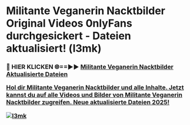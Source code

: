 # Militante Veganerin Nacktbilder Original Videos 0nlyFans durchgesickert - Dateien aktualisiert! (l3mk)

<h3>🔴 HIER KLICKEN 🌐==►► <a href="https://tinyurl.com/h6vf6nb8" rel="nofollow">Militante Veganerin Nacktbilder Aktualisierte Dateien

Hol dir Militante Veganerin Nacktbilder und alle Inhalte. Jetzt kannst du auf alle Videos und Bilder von Militante Veganerin Nacktbilder zugreifen. Neue aktualisierte Dateien 2025!

[![l3mk](https://i.imgur.com/sD4kR3V.gif)](https://tinyurl.com/h6vf6nb8)
